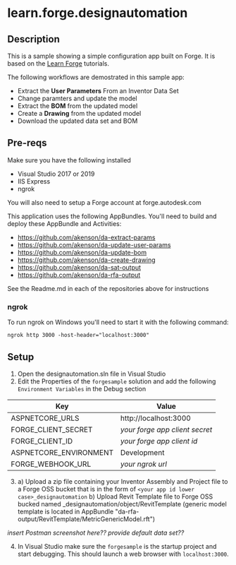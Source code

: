 # learn.forge.designautomation

## Description
This is a sample showing a simple configuration app built on Forge. It is based on the [Learn Forge](http://learnforge.autodesk.io) tutorials. 

The following workflows are demostrated in this sample app:

* Extract the **User Parameters** From an Inventor Data Set 
* Change paramters and update the model
* Extract the **BOM** from the updated model
* Create a **Drawing** from the updated model
* Download the updated data set and BOM

## Pre-reqs
Make sure you have the following installed

* Visual Studio 2017 or 2019
* IIS Express
* ngrok

You will also need to setup a Forge account at forge.autodesk.com

This application uses the following AppBundles. You'll need to build and deploy these AppBundle and Activities:

* https://github.com/akenson/da-extract-params
* https://github.com/akenson/da-update-user-params
* https://github.com/akenson/da-update-bom
* https://github.com/akenson/da-create-drawing
* https://github.com/akenson/da-sat-output
* https://github.com/akenson/da-rfa-output

See the Readme.md in each of the repositories above for instructions

### ngrok
To run ngrok on Windows you'll need to start it with the following command:
```
ngrok http 3000 -host-header="localhost:3000"
```

## Setup
1. Open the designautomation.sln file in Visual Studio
2. Edit the Properties of the `forgesample` solution and add the following `Environment Variables` in the Debug section

| Key | Value |
|-----|-------|
|ASPNETCORE_URLS|http://localhost:3000|
|FORGE_CLIENT_SECRET|_your forge app client secret_|
|FORGE_CLIENT_ID|_your forge app client id_|
|ASPNETCORE_ENVIRONMENT|Development|
|FORGE_WEBHOOK_URL|_your ngrok url_|

3. a) Upload a zip file containing your Inventor Assembly and Project file to a Forge OSS bucket that is in the form of `<your app id lower case>_designautomation`
b) Upload Revit Template file to Forge OSS bucked named <your app id lower case>_designautomation/object/RevitTemplate
(generic model template is located in AppBundle "da-rfa-output/RevitTemplate/MetricGenericModel.rft")

_insert Postman screenshot here??_
_provide default data set??_

4. In Visual Studio make sure the `forgesample` is the startup project and start debugging. This should launch a web browser with `localhost:3000`.



